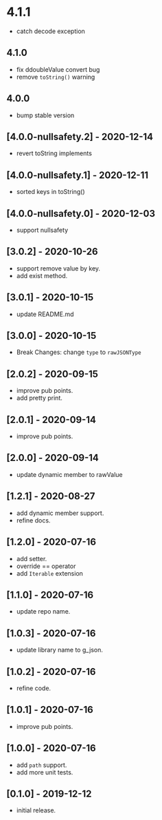 # 4.1.1

* catch decode exception

## 4.1.0

* fix ddoubleValue convert bug
* remove `toString()` warning

## 4.0.0

* bump stable version
  
## [4.0.0-nullsafety.2] - 2020-12-14

* revert toString implements

## [4.0.0-nullsafety.1] - 2020-12-11

* sorted keys in toString()

## [4.0.0-nullsafety.0] - 2020-12-03

* support nullsafety

## [3.0.2] - 2020-10-26

* support remove value by key.
* add exist method.

## [3.0.1] - 2020-10-15

* update README.md

## [3.0.0] - 2020-10-15

* Break Changes: change `type` to `rawJSONType`

## [2.0.2] - 2020-09-15

* improve pub points.
* add pretty print.

## [2.0.1] - 2020-09-14

* improve pub points.

## [2.0.0] - 2020-09-14

* update dynamic member to rawValue

## [1.2.1] - 2020-08-27

* add dynamic member support.
* refine docs.

## [1.2.0] - 2020-07-16

* add setter.
* override == operator
* add `Iterable` extension

## [1.1.0] - 2020-07-16

* update repo name.

## [1.0.3] - 2020-07-16

* update library name to g_json.

## [1.0.2] - 2020-07-16

* refine code.

## [1.0.1] - 2020-07-16

* improve pub points.

## [1.0.0] - 2020-07-16

* add `path` support.
* add more unit tests.

## [0.1.0] - 2019-12-12

* initial release.
